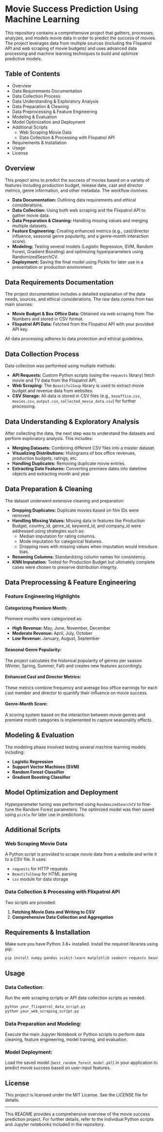 # Movie Success Prediction Using Machine Learning

This repository contains a comprehensive project that gathers, processes, analyzes, and models movie data in order to predict the success of movies. The project leverages data from multiple sources (including the Flixpatrol API and web scraping of movie budgets) and uses advanced data processing and machine learning techniques to build and optimize predictive models.

## Table of Contents
- Overview
- Data Requirements Documentation
- Data Collection Process
- Data Understanding & Exploratory Analysis
- Data Preparation & Cleaning
- Data Preprocessing & Feature Engineering
- Modeling & Evaluation
- Model Optimization and Deployment
- Additional Scripts
  - Web Scraping Movie Data
  - Data Collection & Processing with Flixpatrol API
- Requirements & Installation
- Usage
- License

## Overview
This project aims to predict the success of movies based on a variety of features including production budget, release date, cast and director metrics, genre information, and other metadata. The workflow involves:

- **Data Documentation:** Outlining data requirements and ethical considerations.
- **Data Collection:** Using both web scraping and the Flixpatrol API to gather movie data.
- **Data Preparation & Cleaning:** Handling missing values and merging multiple datasets.
- **Feature Engineering:** Creating enhanced metrics (e.g., cast/director influence, seasonal genre popularity, and a genre–month interaction score).
- **Modeling:** Testing several models (Logistic Regression, SVM, Random Forest, Gradient Boosting) and optimizing hyperparameters using RandomizedSearchCV.
- **Deployment:** Saving the final model using Pickle for later use in a presentation or production environment.

## Data Requirements Documentation
The project documentation includes a detailed explanation of the data needs, sources, and ethical considerations. The raw data comes from two main sources:

- **Movie Budget & Box Office Data:** Obtained via web scraping from The Numbers and stored in CSV format.
- **Flixpatrol API Data:** Fetched from the Flixpatrol API with your provided API key.

All data processing adheres to data protection and ethical guidelines.

## Data Collection Process
Data collection was performed using multiple methods:

- **API Requests:** Custom Python scripts (using the `requests` library) fetch movie and TV data from the Flixpatrol API.
- **Web Scraping:** The `BeautifulSoup` library is used to extract movie budget and revenue data from websites.
- **CSV Storage:** All data is stored in CSV files (e.g., `boxoffice.csv`, `movies.csv`, `output.csv`, `collected_movie_data.csv`) for further processing.

## Data Understanding & Exploratory Analysis
After collecting the data, the next step was to understand the datasets and perform exploratory analysis. This includes:

- **Merging Datasets:** Combining different CSV files into a master dataset.
- **Visualizing Distributions:** Histograms of box office revenues, production budgets, ratings, etc.
- **Handling Duplicates:** Removing duplicate movie entries.
- **Extracting Date Features:** Converting premiere dates into datetime objects and extracting month and year.

## Data Preparation & Cleaning
The dataset underwent extensive cleaning and preparation:

- **Dropping Duplicates:** Duplicate movies based on film IDs were removed.
- **Handling Missing Values:** Missing data in features like Production Budget, country_id, genre_id, keyword_id, and company_id were addressed using strategies such as:
  - Median imputation for rating columns.
  - Mode imputation for categorical features.
  - Dropping rows with missing values when imputation would introduce bias.
- **Renaming Columns:** Standardizing column names for consistency.
- **KNN Imputation:** Tested for Production Budget but ultimately complete cases were chosen to preserve distribution integrity.

## Data Preprocessing & Feature Engineering
### Feature Engineering Highlights

#### Categorizing Premiere Month:
Premiere months were categorized as:

- **High Revenue:** May, June, November, December
- **Moderate Revenue:** April, July, October
- **Low Revenue:** January, August, September

#### Seasonal Genre Popularity:
The project calculates the historical popularity of genres per season (Winter, Spring, Summer, Fall) and creates new features accordingly.

#### Enhanced Cast and Director Metrics:
These metrics combine frequency and average box office earnings for each cast member and director to quantify their influence on movie success.

#### Genre–Month Score:
A scoring system based on the interaction between movie genres and premiere month categories is implemented to capture seasonality effects.

## Modeling & Evaluation
The modeling phase involved testing several machine learning models including:

- **Logistic Regression**
- **Support Vector Machines (SVM)**
- **Random Forest Classifier**
- **Gradient Boosting Classifier**

## Model Optimization and Deployment
Hyperparameter tuning was performed using `RandomizedSearchCV` to fine-tune the Random Forest parameters. The optimized model was then saved using `pickle` for later use in predictions.

## Additional Scripts
### Web Scraping Movie Data
A Python script is provided to scrape movie data from a website and write it to a CSV file. It uses:

- `requests` for HTTP requests
- `BeautifulSoup` for HTML parsing
- `csv` module for data storage

### Data Collection & Processing with Flixpatrol API
Two scripts are provided:

1. **Fetching Movie Data and Writing to CSV**
2. **Comprehensive Data Collection and Aggregation**

## Requirements & Installation
Make sure you have Python 3.8+ installed. Install the required libraries using pip:

```bash
pip install numpy pandas scikit-learn matplotlib seaborn requests beautifulsoup4 joblib
```

## Usage
### Data Collection:
Run the web scraping scripts or API data collection scripts as needed.

```bash
python your_flixpatrol_data_script.py
python your_web_scraping_script.py
```

### Data Preparation and Modeling:
Execute the main Jupyter Notebook or Python scripts to perform data cleaning, feature engineering, model training, and evaluation.

### Model Deployment:
Load the saved model (`best_random_forest_model.pkl`) in your application to predict movie success based on user-input features.

## License
This project is licensed under the MIT License. See the LICENSE file for details.

---

This README provides a comprehensive overview of the movie success prediction project. For further details, refer to the individual Python scripts and Jupyter notebooks included in the repository.
